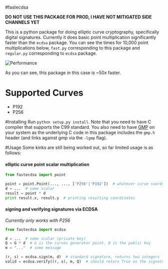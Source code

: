 #fastecdsa

**DO NOT USE THIS PACKAGE FOR PROD, I HAVE NOT MITIGATED SIDE CHANNELS YET**

This is a python package for doing elliptic curve cryptography, specifically
digital signatures. Currently it does basic point multiplication significantly
faster than the `ecdsa` package. You can see the times for 10,000 point
multiplications below, `fast.py` corresponding to this package and `regular.py`
corresponding to `ecdsa` package.

![Performance](http://i.imgur.com/olqitSs.png?1)

As you can see, this package in this case is ~50x faster.

# Supported Curves
* P192
* P256

#Installing
Run `python setup.py install`. Note that you need to have C compiler that
supports the C99  standard. You also need to have [GMP](https://gmplib.org/) on
your system as the underlying C code in this package includes the `gmp.h` header
(and links against gmp via the `-lgmp` flag).

#Usage
Some kinks are still being worked out, so far limited usage is as follows:

#### elliptic curve point scalar multiplication
```python
from fastecdsa import point

point = point.Point(..., ..., ['P256'|'P192'])  # whatever curve coords you want on a supported curve
d = ...  # some scalar
result = point * d
print result.x, result.y  # printing resulting coordinates
```

#### signing and verifying signatures via ECDSA
*Currently only works with P256*
```python
from fastecdsa import ecdsa

d = ...  # some scalar (private key)
Q = G * d  # G is the curves generator point, Q is the public key
m = "..."  # some message

(r, s) = ecdsa.sign(m, d)  # standard signature, returns two integers
valid = ecdsa.verify((r, s), m, Q)  # should return True as the signature we just generated is valid.
```
